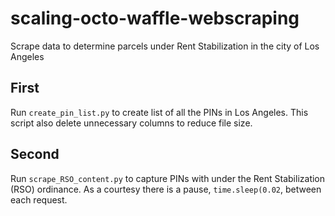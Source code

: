 # scaling-octo-waffle-webscraping
Scrape data to determine parcels under Rent Stabilization in the city of Los Angeles

## First
Run `create_pin_list.py` to create list of all the PINs in Los Angeles. This script also delete unnecessary columns to reduce file size.

## Second
Run `scrape_RSO_content.py` to capture PINs with under the Rent Stabilization (RSO) ordinance. As a courtesy there is a pause, `time.sleep(0.02`, between each request.
